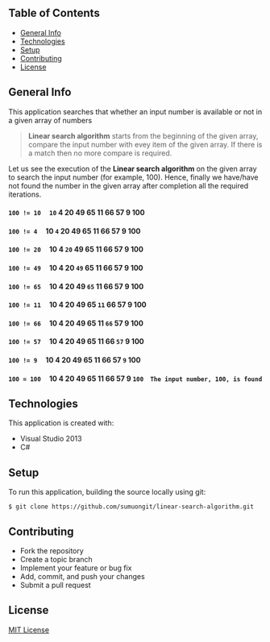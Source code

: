 ## Table of Contents
* [General Info](#general-info)
* [Technologies](#technologies)
* [Setup](#setup)
* [Contributing](#contributing)
* [License](#license)

## General Info
This application searches that whether an input number is available or not in a given array of numbers

>**Linear search algorithm** starts from the beginning of the given array, compare the input number with evey item of the given array. If there is a match then no more compare is required.

Let us see the execution of the **Linear search algorithm** on the given array to search the input number (for example, 100). Hence, finally we have/have not found the number in the given array after completion all the required iterations.

#### `100 != 10`  &nbsp;&nbsp;&nbsp;   `10`  4   20   49   65   11   66   57   9   100   <br/>
#### `100 != 4`   &nbsp;&nbsp;&nbsp;    10  `4`  20   49   65   11   66   57   9   100   <br/>
#### `100 != 20`  &nbsp;&nbsp;&nbsp;    10   4  `20`  49   65   11   66   57   9   100   <br/>
#### `100 != 49`  &nbsp;&nbsp;&nbsp;    10   4   20  `49`  65   11   66   57   9   100   <br/>
#### `100 != 65`  &nbsp;&nbsp;&nbsp;    10   4   20   49  `65`  11   66   57   9   100   <br/>
#### `100 != 11`  &nbsp;&nbsp;&nbsp;    10   4   20   49   65  `11`  66   57   9   100   <br/>
#### `100 != 66`  &nbsp;&nbsp;&nbsp;    10   4   20   49   65   11  `66`  57   9   100   <br/>
#### `100 != 57`  &nbsp;&nbsp;&nbsp;    10   4   20   49   65   11   66  `57`  9   100   <br/>
#### `100 != 9`   &nbsp;&nbsp;&nbsp;    10   4   20   49   65   11   66   57  `9`  100   <br/>
#### `100 = 100`  &nbsp;&nbsp;&nbsp;    10   4   20   49   65   11   66   57   9  `100` &nbsp;&nbsp;&nbsp;`The input number, 100, is found`<br/>

## Technologies
This application is created with:
* Visual Studio 2013
* C# 
	
## Setup
To run this application, building the source locally using git:

```
$ git clone https://github.com/sumuongit/linear-search-algorithm.git

```

## Contributing
* Fork the repository
* Create a topic branch
* Implement your feature or bug fix
* Add, commit, and push your changes
* Submit a pull request

## License
[MIT License](https://github.com/sumuongit/linear-search-algorithm/blob/master/LICENSE)

